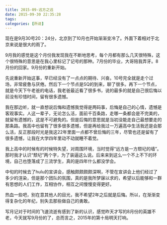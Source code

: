 ```yaml
---
title: 2015-09-远方之远
date: 2015-09-30 22:35:28
tags: 
categories: [所说]
---
```


现在是9月30号20：24分，北京到了10月也开始渐渐变冷了。外面下着相对于北京来说是很大的雨了。

9月我的感觉是这个月份我发现我在不断地思考，每个月都有那么几天很特殊，这个很特殊的意思是在我心里标记了记号的那种。7月份的毕业，大哥陪我弄牙。8月份的回家。9月份的重新开始。

先说重新开始这事，早已经没有了一点点的期待、兴奋。10号完全就是走个过场，非常疲惫与厌倦。然后下一个节点是SQ的到来，聊了很多。再下一个节点，就是今天下午老爸的电话，我老爸最近看了很多书，说的最多的就是自己很后悔以前没有珍惜时间，留有很多遗憾。

我在那边听，就一直想说后悔和遗憾我觉得是两码事，后悔是自己的心情，遗憾是客观事实。人这一辈子，无论怎么活，面前千百条路，走哪一条都会是不完美的，就留有遗憾的，这是不可避免的。但是后悔的意思就是当初没能走自己最想要走的那条路。我高中也留有了很多很多遗憾，但是再给我过一万遍高中生活我还是会那么活，反正那段时光是我这22年里面一点都不曾后悔的三年，尽管也还是留有了很多遗憾，让我在大学四年里动不动就睡不着觉。

我上高中的时候有的时候特失望，对周围环境，当时觉得“远方是一方颓圮的墙”。那时我才认识“颓圮”两个字，为了装逼这么说。后来来到这么一个不上不下的环境，自己也堕落成了三流学生，真的是四年什么都没学会。

中旬的时候去了hulu的宣讲会，感触颇颇颇颇深啊，不管在宣讲会上他们经过了多少的渲染，但是那个团队的氛围，真的是我所梦寐以求的，希望以后能够和一群有思想的人们工作，互相协作，相互之间慢慢变得更好。

热血一些吧，别在意其他人的目光，我不希望2年之后就是后悔。所以，在渐渐变得复杂化的年纪，别失去那些做自己的勇敢。

写月记对于时间的飞速流逝有感到了新的认识，感觉昨天才写的8月份的英雄不老，今天就写9月份的了，总而言之，2015年的第十局明天打响。
